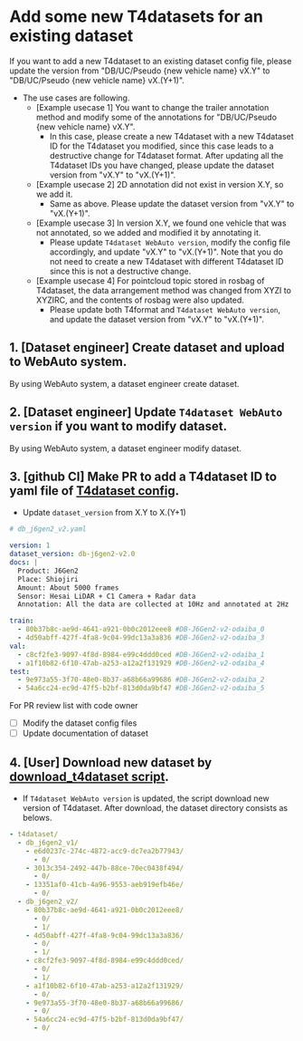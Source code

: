 # Add some new T4datasets for an existing dataset

If you want to add a new T4dataset to an existing dataset config file, please update the version from "DB/UC/Pseudo {new vehicle name} vX.Y" to "DB/UC/Pseudo {new vehicle name} vX.(Y+1)".

- The use cases are following.
  - [Example usecase 1] You want to change the trailer annotation method and modify some of the annotations for "DB/UC/Pseudo {new vehicle name} vX.Y".
    - In this case, please create a new T4dataset with a new T4dataset ID for the T4dataset you modified, since this case leads to a destructive change for T4dataset format. After updating all the T4dataset IDs you have changed, please update the dataset version from "vX.Y" to "vX.(Y+1)".
  - [Example usecase 2] 2D annotation did not exist in version X.Y, so we add it.
    - Same as above. Please update the dataset version from "vX.Y" to "vX.(Y+1)".
  - [Example usecase 3] In version X.Y, we found one vehicle that was not annotated, so we added and modified it by annotating it.
    - Please update `T4dataset WebAuto version`, modify the config file accordingly, and update  "vX.Y" to "vX.(Y+1)". Note that you do not need to create a new T4dataset with different T4dataset ID since this is not a destructive change.
  - [Example usecase 4] For pointcloud topic stored in rosbag of T4dataset, the data arrangement method was changed from XYZI to XYZIRC, and the contents of rosbag were also updated.
    - Please update both T4format and `T4dataset WebAuto version`, and update the dataset version from "vX.Y" to "vX.(Y+1)".

## 1. [Dataset engineer] Create dataset and upload to WebAuto system.

By using WebAuto system, a dataset engineer create dataset.

## 2. [Dataset engineer] Update `T4dataset WebAuto version` if you want to modify dataset.

By using WebAuto system, a dataset engineer modify dataset.

## 3. [github CI] Make PR to add a T4dataset ID to yaml file of [T4dataset config](/autoware_ml/configs/t4dataset).

- Update `dataset_version` from X.Y to X.(Y+1)

```yaml
# db_j6gen2_v2.yaml

version: 1
dataset_version: db-j6gen2-v2.0
docs: |
  Product: J6Gen2
  Place: Shiojiri
  Amount: About 5000 frames
  Sensor: Hesai LiDAR + C1 Camera + Radar data
  Annotation: All the data are collected at 10Hz and annotated at 2Hz

train:
  - 80b37b8c-ae9d-4641-a921-0b0c2012eee8 #DB-J6Gen2-v2-odaiba_0
  - 4d50abff-427f-4fa8-9c04-99dc13a3a836 #DB-J6Gen2-v2-odaiba_3
val:
  - c8cf2fe3-9097-4f8d-8984-e99c4ddd0ced #DB-J6Gen2-v2-odaiba_1
  - a1f10b82-6f10-47ab-a253-a12a2f131929 #DB-J6Gen2-v2-odaiba_4
test:
  - 9e973a55-3f70-48e0-8b37-a68b66a99686 #DB-J6Gen2-v2-odaiba_2
  - 54a6cc24-ec9d-47f5-b2bf-813d0da9bf47 #DB-J6Gen2-v2-odaiba_5
```

For PR review list with code owner

- [ ] Modify the dataset config files
- [ ] Update documentation of dataset

## 4. [User] Download new dataset by [download_t4dataset script](/pipelines/webauto/download_t4dataset/).

- If `T4dataset WebAuto version` is updated, the script download new version of T4dataset.
After download, the dataset directory consists as belows.

```yaml
- t4dataset/
  - db_j6gen2_v1/
    - e6d0237c-274c-4872-acc9-dc7ea2b77943/
      - 0/
    - 3013c354-2492-447b-88ce-70ec0438f494/
      - 0/
    - 13351af0-41cb-4a96-9553-aeb919efb46e/
      - 0/
  - db_j6gen2_v2/
    - 80b37b8c-ae9d-4641-a921-0b0c2012eee8/
      - 0/
      - 1/
    - 4d50abff-427f-4fa8-9c04-99dc13a3a836/
      - 0/
      - 1/
    - c8cf2fe3-9097-4f8d-8984-e99c4ddd0ced/
      - 0/
      - 1/
    - a1f10b82-6f10-47ab-a253-a12a2f131929/
      - 0/
    - 9e973a55-3f70-48e0-8b37-a68b66a99686/
      - 0/
    - 54a6cc24-ec9d-47f5-b2bf-813d0da9bf47/
      - 0/
```

